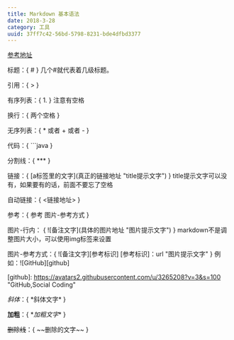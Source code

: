 ```yaml
---
title: Markdown 基本语法
date: 2018-3-28
category: 工具
uuid: 37ff7c42-56bd-5798-8231-bde4dfbd3377
---
```


[参考地址](http://xianbai.me/learn-md/article/about/readme.html "title:参考地址")

标题：{ \# } 几个\#就代表着几级标题。

引用：{ \> }

有序列表：{ 1. } 注意有空格

换行：{ 两个空格 }

无序列表：{ \* 或者 + 或者 - }

代码：{ \`\`\`java }

分割线：{ \*\*\* }

链接：{ \[a标签里的文字\](真正的链接地址 "title提示文字") } title提示文字可以没有，如果要有的话，前面不要忘了空格

自动链接：{ <链接地址> }

参考：{ 参考 图片-参考方式 }

图片-行内： { \!\[备注文字\]\(具体的图片地址 "图片提示文字"\) } markdown不是调整图片大小，可以使用img标签来设置

图片-参考方式：{ \!\[备注文字][参考标识] [参考标识]：url "图片提示文字" } 例如：![GitHub][github]

\[github]: https://avatars2.githubusercontent.com/u/3265208?v=3&s=100 "GitHub,Social Coding"

*斜体*：{ \*斜体文字* }

**加粗**：{ \**加粗文字** }

~~删除线~~：{ \~~删除的文字~~ }

